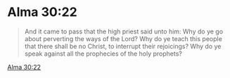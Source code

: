 # Alma 30:22

> And it came to pass that the high priest said unto him: Why do ye go about perverting the ways of the Lord? Why do ye teach this people that there shall be no Christ, to interrupt their rejoicings? Why do ye speak against all the prophecies of the holy prophets?

[Alma 30:22](https://www.churchofjesuschrist.org/study/scriptures/bofm/alma/30?lang=eng&id=p22#p22)


